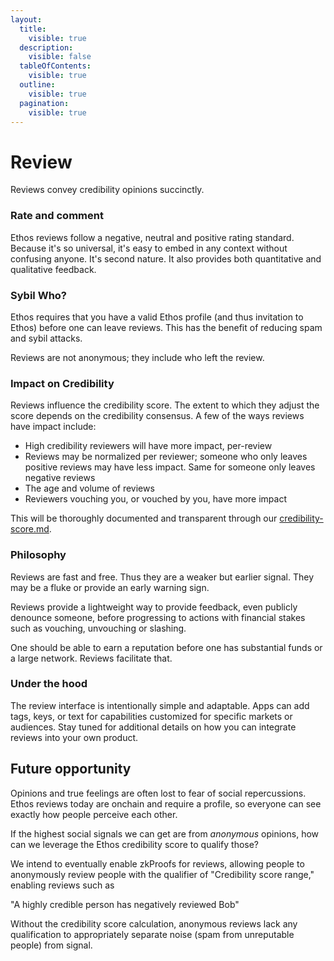 ```yaml
---
layout:
  title:
    visible: true
  description:
    visible: false
  tableOfContents:
    visible: true
  outline:
    visible: true
  pagination:
    visible: true
---
```


# Review

Reviews convey credibility opinions succinctly.

### Rate and comment

Ethos reviews follow a negative, neutral and positive rating standard. Because it's so universal, it's easy to embed in any context without confusing anyone. It's second nature. It also provides both quantitative and qualitative feedback.

### Sybil Who?

Ethos requires that you have a valid Ethos profile (and thus invitation to Ethos) before one can leave reviews. This has the benefit of reducing spam and sybil attacks.&#x20;

Reviews are not anonymous; they include who left the review.&#x20;

### Impact on Credibility

Reviews influence the credibility score. The extent to which they adjust the score depends on the credibility consensus. A few of the ways reviews have impact include:

* High credibility reviewers will have more impact, per-review
* Reviews may be normalized per reviewer; someone who only leaves positive reviews may have less impact. Same for someone only leaves negative reviews
* The age and volume of reviews
* Reviewers vouching you, or vouched by you, have more impact

This will be thoroughly documented and transparent through our [credibility-score.md](credibility-score.md "mention").

### Philosophy

Reviews are fast and free. Thus they are a weaker but earlier signal. They may be a fluke or provide an early warning sign.

Reviews provide a lightweight way to provide feedback, even publicly denounce someone, before progressing to actions with financial stakes such as vouching, unvouching or slashing.

One should be able to earn a reputation before one has substantial funds or a large network. Reviews facilitate that.

### Under the hood

The review interface is intentionally simple and adaptable. Apps can add tags, keys, or text for capabilities customized for specific markets or audiences. Stay tuned for additional details on how you can integrate reviews into your own product.

## Future opportunity

Opinions and true feelings are often lost to fear of social repercussions. Ethos reviews today are onchain and require a profile, so everyone can see exactly how people perceive each other.

If the highest social signals we can get are from _anonymous_ opinions, how can we leverage the Ethos credibility score to qualify those?&#x20;

We intend to eventually enable zkProofs for reviews, allowing people to anonymously review people with the qualifier of "Credibility score range," enabling reviews such as&#x20;

"A highly credible person has negatively reviewed Bob"

Without the credibility score calculation, anonymous reviews lack any qualification to appropriately separate noise (spam from unreputable people) from signal.&#x20;



